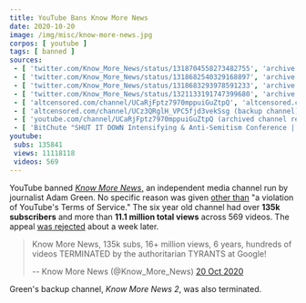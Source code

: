 ```yaml
---
title: YouTube Bans Know More News
date: 2020-10-20
image: /img/misc/know-more-news.jpg
corpos: [ youtube ]
tags: [ banned ]
sources:
 - [ 'twitter.com/Know_More_News/status/1318704558273482755', 'archive.is/J8I4V' ]
 - [ 'twitter.com/Know_More_News/status/1318682540329168897', 'archive.is/aRMxd' ]
 - [ 'twitter.com/Know_More_News/status/1318683293978591233', 'archive.is/pLLLh' ]
 - [ 'twitter.com/Know_More_News/status/1321133191747399680', 'archive.is/O6m6h' ]
 - [ 'altcensored.com/channel/UCaRjFptz7970mppuiGuZtpQ', 'altcensored.com/channel/UCaRjFptz7970mppuiGuZtpQ' ]
 - [ 'altcensored.com/channel/UCz3QRglH_VPC5fjd3vekSsg (backup channel)', 'altcensored.com/channel/UCz3QRglH_VPC5fjd3vekSsg' ]
 - [ 'youtube.com/channel/UCaRjFptz7970mppuiGuZtpQ (archived channel removal notice)', 'archive.is/5uec1/image' ]
 - [ 'BitChute "SHUT IT DOWN Intensifying & Anti-Semitism Conference | Know More News BANNED!!!" by Know More News (21 Oct 2020)', 'www.bitchute.com/video/xzzoQxWnt3HW/' ]
youtube:
 subs: 135841
 views: 11118118
 videos: 569
---
```


YouTube banned [_Know More
News_,](https://www.knowmorenews.org/about-me) an independent media channel run
by journalist Adam Green. No specific reason was given [other than](notice.png)
"a violation of YouTube's Terms of Service." The six year old channel had over
**135k subscribers** and more than **11.1 million total views** across 569
videos. The appeal [was rejected](https://archive.is/O6m6h) about a week later.

> Know More News, 135k subs, 16+ million views, 6 years, hundreds of videos
> TERMINATED by the authoritarian TYRANTS at Google!
>
> -- Know More News (@Know_More_News) [20 Oct 2020](https://archive.is/J8I4V)

Green's backup channel, _Know More News 2_, was also terminated.
